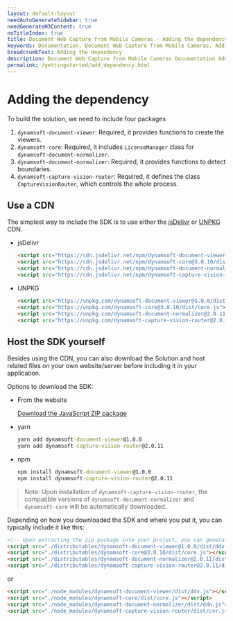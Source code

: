 ```yaml
---
layout: default-layout
needAutoGenerateSidebar: true
needGenerateH3Content: true
noTitleIndex: true
title: Document Web Capture from Mobile Cameras - Adding the dependency
keywords: Documentation, Document Web Capture from Mobile Cameras, Adding the dependency
breadcrumbText: Adding the dependency
description: Document Web Capture from Mobile Cameras Documentation Adding the dependency
permalink: /gettingstarted/add_dependency.html
---
```


# Adding the dependency

To build the solution, we need to include four packages

1. `dynamsoft-document-viewer`: Required, it provides functions to create the viewers.
2. `dynamsoft-core`: Required, it includes `LicenseManager` class for `dynamsoft-document-normalizer`.
3. `dynamsoft-document-normalizer`: Required, it provides functions to detect boundaries.
4. `dynamsoft-capture-vision-router`: Required, it defines the class `CaptureVisionRouter`, which controls the whole process.

## Use a CDN

The simplest way to include the SDK is to use either the [jsDelivr](https://jsdelivr.com/) or [UNPKG](https://unpkg.com/) CDN.

- jsDelivr

  ```html
  <script src="https://cdn.jsdelivr.net/npm/dynamsoft-document-viewer@1.0.0/dist/ddv.js"></script>
  <script src="https://cdn.jsdelivr.net/npm/dynamsoft-core@3.0.10/dist/core.js"></script>
  <script src="https://cdn.jsdelivr.net/npm/dynamsoft-document-normalizer@2.0.11/dist/ddn.js"></script>
  <script src="https://cdn.jsdelivr.net/npm/dynamsoft-capture-vision-router@2.0.11/dist/cvr.js"></script>
  ```

- UNPKG

  ```html
  <script src="https://unpkg.com/dynamsoft-document-viewer@1.0.0/dist/ddv.js"></script>
  <script src="https://unpkg.com/dynamsoft-core@3.0.10/dist/core.js"></script>
  <script src="https://unpkg.com/dynamsoft-document-normalizer@2.0.11/dist/ddn.js"></script>
  <script src="https://unpkg.com/dynamsoft-capture-vision-router@2.0.11/dist/cvr.js"></script>
  ```

## Host the SDK yourself

Besides using the CDN, you can also download the Solution and host related files on your own website/server before including it in your application.

Options to download the SDK:

- From the website

  [Download the JavaScript ZIP package]()

- yarn

  ```cmd
  yarn add dynamsoft-document-viewer@1.0.0
  yarn add dynamsoft-capture-vision-router@2.0.11
  ```

- npm

  ```cmd
  npm install dynamsoft-document-viewer@1.0.0
  npm install dynamsoft-capture-vision-router@2.0.11
  ```

> Note: Upon installation of `dynamsoft-capture-vision-router`, the compatible versions of `dynamsoft-document-normalizer` and `dynamsoft-core` will be automatically downloaded.

Depending on how you downloaded the SDK and where you put it, you can typically include it like this:

  ```html
  <!-- Upon extracting the zip package into your project, you can generally include it in the following manner -->
  <script src="./distributables/dynamsoft-document-viewer@1.0.0/dist/ddv.js"></script>
  <script src="./distributables/dynamsoft-core@3.0.10/dist/core.js"></script>
  <script src="./distributables/dynamsoft-document-normalizer@2.0.11/dist/ddn.js"></script>
  <script src="./distributables/dynamsoft-capture-vision-router@2.0.11/dist/cvr.js"></script>
  ```

or

  ```html
  <script src="./node_modules/dynamsoft-document-viewer/dist/ddv.js"></script>
  <script src="./node_modules/dynamsoft-core/dist/core.js"></script>
  <script src="./node_modules/dynamsoft-document-normalizer/dist/ddn.js"></script>
  <script src="./node_modules/dynamsoft-capture-vision-router/dist/cvr.js"></script>
  ```